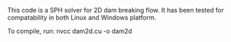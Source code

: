 This code is a SPH solver for 2D dam breaking flow. It has been tested for compatability in both Linux and Windows platform.

To compile, run: nvcc dam2d.cu -o dam2d
